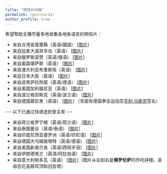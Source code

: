 ```yaml
---
title: "明信片问候"
permalink: /postcards/
author_profile: true
---
```


希望帮助主播尽量多地收集各地各语言的明信片：

  * 来自台湾省苗栗縣（英语/國語） [[图片]](/images/postcards/Taiwan.jpg)
  * 来自加拿大温哥华岛（英语） [[图片]](/images/postcards/Canada.jpg)
  * 来自俄罗斯梁赞（英语/俄语） [[图片]](/images/postcards/Russia.jpg)
  * 来自美国堪萨斯（英语） [[图片]](/images/postcards/USA3.jpg) 
  * 来自澳大利亚布里斯班（英语）  [[图片]](/images/postcards/Australia.jpg) 
  * 来自日本大阪（英语）  [[图片]](/images/postcards/Japan.jpg) 
  * 来自波黑萨拉热窝（英语/德语） [[图片]](/images/postcards/BiH.jpg) 
  * 来自美国加利福尼亚（英语） [[图片]](/images/postcards/USA2.jpg) 
  * 来自波兰格但斯克（英语/波兰语） [[图片]](/images/postcards/Poland.png) 
  * 来自德国慕尼黑（英语） [[图片]](/images/postcards/Germany2.jpg) （背面有德国拳击运动员[亨利·马斯克](https://baike.baidu.com/item/%E4%BA%A8%E5%88%A9%C2%B7%E9%A9%AC%E6%96%AF%E5%85%8B/9095594)签名）

--- 以下已通过快递送到堂主家 ---

  * 来自荷兰格罗宁根（英语/荷兰语） [[图片]](/images/postcards/Holland.png)
  * 来自泰国曼谷（英语/泰语） [[图片]](/images/postcards/Thailand.png)
  * 来自印度尼西亚婆罗洲（英语/印尼语） [[图片]](/images/postcards/Indonesia.png)
  * 来自德国大乌姆施塔特（英语/德语） [[图片]](/images/postcards/Germany.jpg)
  * 来自美国新奥尔良（英语/西班牙语） [[图片]](/images/postcards/USA.jpg)
  * 来自伊朗德黑兰（英语/阿拉伯语） [[图片]](/images/postcards/Iran.jpg)
  * 来自意大利帕多瓦（英语） [[图片]](/images/postcards/Italy.jpg)（图片从左到右是**佛罗伦萨**的乔托钟楼，圣母百花圣殿穹顶和旧宫塔）
